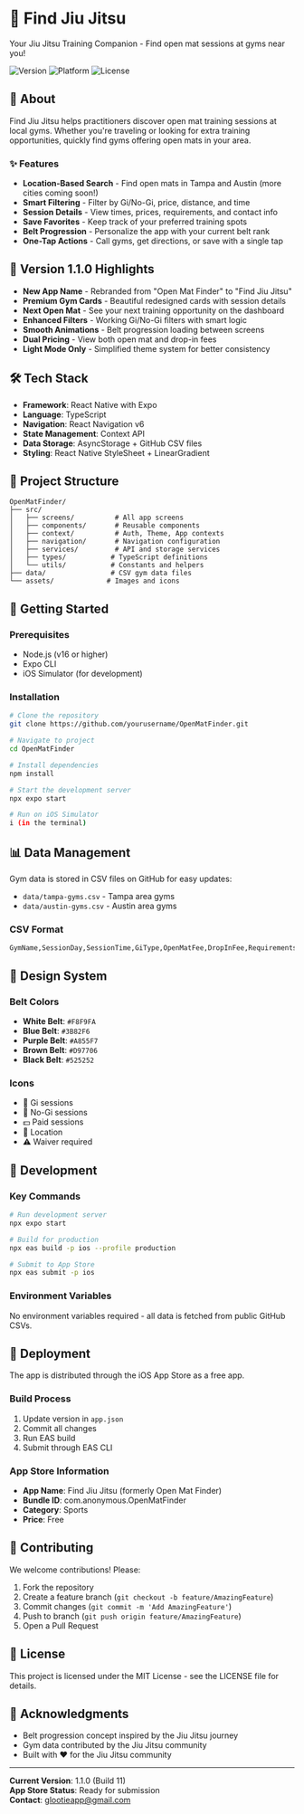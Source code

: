 # 🥋 Find Jiu Jitsu

Your Jiu Jitsu Training Companion - Find open mat sessions at gyms near you!

![Version](https://img.shields.io/badge/version-1.1.0-blue.svg)
![Platform](https://img.shields.io/badge/platform-iOS-lightgrey.svg)
![License](https://img.shields.io/badge/license-MIT-green.svg)

## 📱 About

Find Jiu Jitsu helps practitioners discover open mat training sessions at local gyms. Whether you're traveling or looking for extra training opportunities, quickly find gyms offering open mats in your area.

### ✨ Features

- **Location-Based Search** - Find open mats in Tampa and Austin (more cities coming soon!)
- **Smart Filtering** - Filter by Gi/No-Gi, price, distance, and time
- **Session Details** - View times, prices, requirements, and contact info
- **Save Favorites** - Keep track of your preferred training spots
- **Belt Progression** - Personalize the app with your current belt rank
- **One-Tap Actions** - Call gyms, get directions, or save with a single tap

## 🎯 Version 1.1.0 Highlights

- **New App Name** - Rebranded from "Open Mat Finder" to "Find Jiu Jitsu"
- **Premium Gym Cards** - Beautiful redesigned cards with session details
- **Next Open Mat** - See your next training opportunity on the dashboard
- **Enhanced Filters** - Working Gi/No-Gi filters with smart logic
- **Smooth Animations** - Belt progression loading between screens
- **Dual Pricing** - View both open mat and drop-in fees
- **Light Mode Only** - Simplified theme system for better consistency

## 🛠️ Tech Stack

- **Framework**: React Native with Expo
- **Language**: TypeScript
- **Navigation**: React Navigation v6
- **State Management**: Context API
- **Data Storage**: AsyncStorage + GitHub CSV files
- **Styling**: React Native StyleSheet + LinearGradient

## 📂 Project Structure

```
OpenMatFinder/
├── src/
│   ├── screens/          # All app screens
│   ├── components/       # Reusable components
│   ├── context/          # Auth, Theme, App contexts
│   ├── navigation/       # Navigation configuration
│   ├── services/         # API and storage services
│   ├── types/           # TypeScript definitions
│   └── utils/           # Constants and helpers
├── data/                # CSV gym data files
└── assets/             # Images and icons
```

## 🚀 Getting Started

### Prerequisites

- Node.js (v16 or higher)
- Expo CLI
- iOS Simulator (for development)

### Installation

```bash
# Clone the repository
git clone https://github.com/yourusername/OpenMatFinder.git

# Navigate to project
cd OpenMatFinder

# Install dependencies
npm install

# Start the development server
npx expo start

# Run on iOS Simulator
i (in the terminal)
```

## 📊 Data Management

Gym data is stored in CSV files on GitHub for easy updates:
- `data/tampa-gyms.csv` - Tampa area gyms
- `data/austin-gyms.csv` - Austin area gyms

### CSV Format

```csv
GymName,SessionDay,SessionTime,GiType,OpenMatFee,DropInFee,Requirements,Address,Phone,Website,Coordinates
```

## 🎨 Design System

### Belt Colors
- **White Belt**: `#F8F9FA`
- **Blue Belt**: `#3B82F6`
- **Purple Belt**: `#A855F7`
- **Brown Belt**: `#D97706`
- **Black Belt**: `#525252`

### Icons
- 🥋 Gi sessions
- 👕 No-Gi sessions
- 💵 Paid sessions
- 📍 Location
- ⚠️ Waiver required

## 🔧 Development

### Key Commands

```bash
# Run development server
npx expo start

# Build for production
npx eas build -p ios --profile production

# Submit to App Store
npx eas submit -p ios
```

### Environment Variables

No environment variables required - all data is fetched from public GitHub CSVs.

## 📱 Deployment

The app is distributed through the iOS App Store as a free app.

### Build Process

1. Update version in `app.json`
2. Commit all changes
3. Run EAS build
4. Submit through EAS CLI

### App Store Information

- **App Name**: Find Jiu Jitsu (formerly Open Mat Finder)
- **Bundle ID**: com.anonymous.OpenMatFinder
- **Category**: Sports
- **Price**: Free

## 🤝 Contributing

We welcome contributions! Please:

1. Fork the repository
2. Create a feature branch (`git checkout -b feature/AmazingFeature`)
3. Commit changes (`git commit -m 'Add AmazingFeature'`)
4. Push to branch (`git push origin feature/AmazingFeature`)
5. Open a Pull Request

## 📄 License

This project is licensed under the MIT License - see the LICENSE file for details.

## 🙏 Acknowledgments

- Belt progression concept inspired by the Jiu Jitsu journey
- Gym data contributed by the Jiu Jitsu community
- Built with ❤️ for the Jiu Jitsu community

---

**Current Version**: 1.1.0 (Build 11)  
**App Store Status**: Ready for submission  
**Contact**: glootieapp@gmail.com